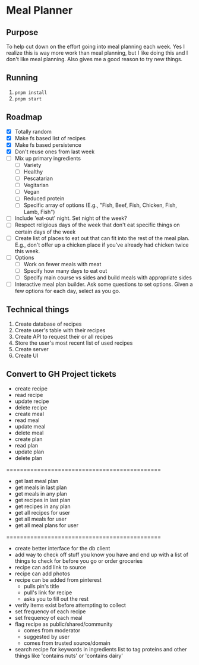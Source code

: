 # Meal Planner

## Purpose

To help cut down on the effort going into meal planning each week. Yes I realize this is way more work than meal planning, but I like doing this and I don't like meal planning. Also gives me a good reason to try new things.

## Running

1. `pnpm install`
1. `pnpm start`

## Roadmap

- [x] Totally random
- [x] Make fs based list of recipes
- [x] Make fs based persistence
- [x] Don't reuse ones from last week
- [ ] Mix up primary ingredients
  - [ ] Variety
  - [ ] Healthy
  - [ ] Pescatarian
  - [ ] Vegitarian
  - [ ] Vegan
  - [ ] Reduced protein
  - [ ] Specific array of options (E.g., "Fish, Beef, Fish, Chicken, Fish, Lamb, Fish")
- [ ] Include 'eat-out' night. Set night of the week?
- [ ] Respect religious days of the week that don't eat specific things on certain days of the week
- [ ] Create list of places to eat out that can fit into the rest of the meal plan. E.g., don't offer up a chicken place if you've already had chicken twice this week.
- [ ] Options
  - [ ] Work on fewer meals with meat
  - [ ] Specify how many days to eat out
  - [ ] Specify main course vs sides and build meals with appropriate sides
- [ ] Interactive meal plan builder. Ask some questions to set options. Given a few options for each day, select as you go.

## Technical things

1. Create database of recipes
2. Create user's table with their recipes
3. Create API to request their or all recipes
4. Store the user's most recent list of used recipes
5. Create server
6. Create UI



## Convert to GH Project tickets
- create recipe
- read recipe
- update recipe
- delete recipe
- create meal
- read meal
- update meal
- delete meal
- create plan
- read plan
- update plan
- delete plan

=============================================
- get last meal plan
- get meals in last plan
- get meals in any plan
- get recipes in last plan
- get recipes in any plan
- get all recipes for user
- get all meals for user
- get all meal plans for user

=============================================
- create better interface for the db client
- add way to check off stuff you know you have and end up with a list of things to check for before you go or order groceries
- recipe can add link to source
- recipe can add photos
- recipe can be added from pinterest
	- pulls pin's title
	- pull's link for recipe
	- asks you to fill out the rest
- verify items exist before attempting to collect
- set frequency of each recipe
- set frequency of each meal
- flag recipe as public/shared/community
	- comes from moderator
	- suggested by user
	- comes from trusted source/domain
- search recipe for keywords in ingredients list to tag proteins and other things like 'contains nuts' or 'contains dairy'
